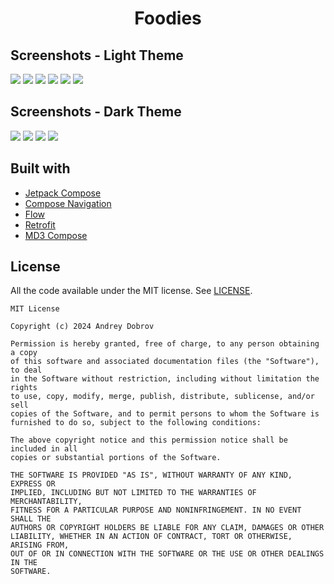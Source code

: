 <div align="center">

<h1>Foodies</h1>

</div>

## Screenshots - Light Theme

![](imgur.com/xBsThWT.png)
![](imgur.com/3K5xA1t.png)
![](imgur.com/4jHDaLC.png)
![](imgur.com/tJQBpof.png)
![](imgur.com/dmXC7KQ.png)
![](imgur.com/khoO8Tr.png)

## Screenshots - Dark Theme

![](imgur.com/4goWwNE.png)
![](imgur.com/mMTI0Yb.png)
![](imgur.com/v1wJtr3.png)
![](imgur.com/qA1UIQQ.png)

## Built with

- [Jetpack Compose](https://developer.android.com/jetpack/compose)
- [Compose Navigation](https://developer.android.com/develop/ui/compose/navigation)
- [Flow](https://developer.android.com/kotlin/flow)
- [Retrofit](https://github.com/square/retrofit)
- [MD3 Compose](https://developer.android.com/develop/ui/compose/designsystems/material3)

## License

All the code available under the MIT license. See [LICENSE](LICENSE).

```
MIT License

Copyright (c) 2024 Andrey Dobrov

Permission is hereby granted, free of charge, to any person obtaining a copy
of this software and associated documentation files (the "Software"), to deal
in the Software without restriction, including without limitation the rights
to use, copy, modify, merge, publish, distribute, sublicense, and/or sell
copies of the Software, and to permit persons to whom the Software is
furnished to do so, subject to the following conditions:

The above copyright notice and this permission notice shall be included in all
copies or substantial portions of the Software.

THE SOFTWARE IS PROVIDED "AS IS", WITHOUT WARRANTY OF ANY KIND, EXPRESS OR
IMPLIED, INCLUDING BUT NOT LIMITED TO THE WARRANTIES OF MERCHANTABILITY,
FITNESS FOR A PARTICULAR PURPOSE AND NONINFRINGEMENT. IN NO EVENT SHALL THE
AUTHORS OR COPYRIGHT HOLDERS BE LIABLE FOR ANY CLAIM, DAMAGES OR OTHER
LIABILITY, WHETHER IN AN ACTION OF CONTRACT, TORT OR OTHERWISE, ARISING FROM,
OUT OF OR IN CONNECTION WITH THE SOFTWARE OR THE USE OR OTHER DEALINGS IN THE
SOFTWARE.
```
